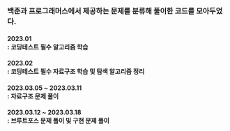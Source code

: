 <h3>백준과 프로그래머스에서 제공하는 문제를 분류해 풀이한 코드를 모아두었다.</h3>
<p>
  <h4>2023.01<br>
  : 코딩테스트 필수 알고리즘 학습</h4>
</p>
<p>
  <h4>2023.02<br>
  : 코딩테스트 필수 자료구조 학습 및 탐색 알고리즘 정리</h4>
</p>
<p>
  <h4>2023.03.05 ~ 2023.03.11<br>
  : 자료구조 문제 풀이</h4>
</p>
<p>
  <h4>2023.03.12 ~ 2023.03.18<br>
  : 브루트포스 문제 풀이 및 구현 문제 풀이</h4>
</p>
